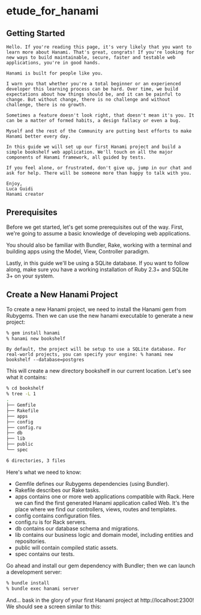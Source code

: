 # etude_for_hanami

## Getting Started

```text
Hello. If you're reading this page, it's very likely that you want to learn more about Hanami. That's great, congrats! If you're looking for new ways to build maintainable, secure, faster and testable web applications, you're in good hands.

Hanami is built for people like you.

I warn you that whether you're a total beginner or an experienced developer this learning process can be hard. Over time, we build expectations about how things should be, and it can be painful to change. But without change, there is no challenge and without challenge, there is no growth.

Sometimes a feature doesn't look right, that doesn't mean it's you. It can be a matter of formed habits, a design fallacy or even a bug.

Myself and the rest of the Community are putting best efforts to make Hanami better every day.

In this guide we will set up our first Hanami project and build a simple bookshelf web application. We'll touch on all the major components of Hanami framework, all guided by tests.

If you feel alone, or frustrated, don't give up, jump in our chat and ask for help. There will be someone more than happy to talk with you.

Enjoy,
Luca Guidi
Hanami creator

```

## Prerequisites

Before we get started, let's get some prerequisites out of the way. First, we're going to assume a basic knowledge of developing web applications.

You should also be familiar with Bundler, Rake, working with a terminal and building apps using the Model, View, Controller paradigm.

Lastly, in this guide we'll be using a SQLite database. If you want to follow along, make sure you have a working installation of Ruby 2.3+ and SQLite 3+ on your system.

## Create a New Hanami Project
To create a new Hanami project, we need to install the Hanami gem from Rubygems. Then we can use the new hanami executable to generate a new project:

```bash
% gem install hanami
% hanami new bookshelf
```

```text
By default, the project will be setup to use a SQLite database. For real-world projects, you can specify your engine: % hanami new bookshelf --database=postgres  
```

This will create a new directory bookshelf in our current location. Let's see what it contains:

```bash
% cd bookshelf
% tree -L 1
.
├── Gemfile
├── Rakefile
├── apps
├── config
├── config.ru
├── db
├── lib
├── public
└── spec

6 directories, 3 files
```

Here's what we need to know:

+ Gemfile defines our Rubygems dependencies (using Bundler).
+ Rakefile describes our Rake tasks.
+ apps contains one or more web applications compatible with Rack. Here we can find the first generated Hanami application called Web. It's the place where we find our controllers, views, routes and templates.
+ config contains configuration files.
+ config.ru is for Rack servers.
+ db contains our database schema and migrations.
+ lib contains our business logic and domain model, including entities and repositories.
+ public will contain compiled static assets.
+ spec contains our tests.

Go ahead and install our gem dependency with Bundler; then we can launch a development server:

```bash
% bundle install
% bundle exec hanami server
```

And... bask in the glory of your first Hanami project at http://localhost:2300! We should see a screen similar to this: